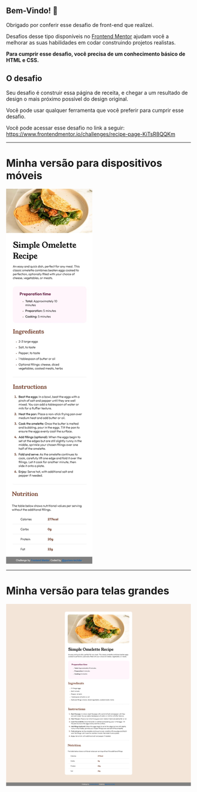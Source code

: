 ## Bem-Vindo! 👋

Obrigado por conferir esse desafio de front-end que realizei.

Desafios desse tipo disponíveis no [Frontend Mentor](https://www.frontendmentor.io) ajudam você a melhorar as suas habilidades em codar construindo projetos realistas.

**Para cumprir esse desafio, você precisa de um conhecimento básico de HTML e CSS.**

## O desafio

Seu desafio é construir essa página de receita, e chegar a um resultado de design o mais próximo possível do design original.

Você pode usar qualquer ferramenta que você preferir para cumprir esse desafio.

Você pode acessar esse desafio no link a seguir: https://www.frontendmentor.io/challenges/recipe-page-KiTsR8QQKm

<hr>

# Minha versão para dispositivos móveis

![Design preview for mobile screen](./my-mobile-version.jpg)

<hr>

# Minha versão para telas grandes

![Design preview for bid screen](./my-big-screen-version.jpg)